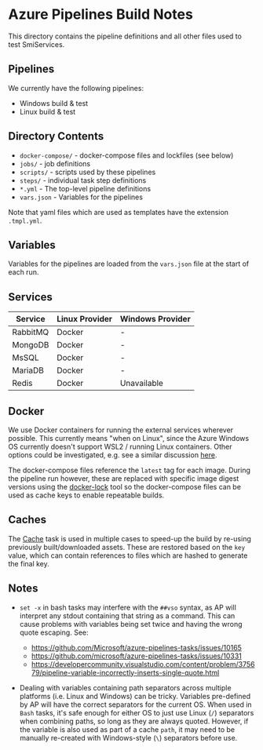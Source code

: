 # Azure Pipelines Build Notes

This directory contains the pipeline definitions and all other files used to test SmiServices.

## Pipelines

We currently have the following pipelines:
-   Windows build & test
-   Linux build & test

## Directory Contents

-   `docker-compose/` - docker-compose files and lockfiles (see below)
-   `jobs/` - job definitions
-   `scripts/` - scripts used by these pipelines
-   `steps/` - individual task step definitions
-   `*.yml` - The top-level pipeline definitions
-   `vars.json` - Variables for the pipelines

Note that yaml files which are used as templates have the extension `.tmpl.yml`.

## Variables

Variables for the pipelines are loaded from the `vars.json` file at the start of each run.

## Services

Service | Linux Provider | Windows Provider
 ------ | -------------- | ----------------
RabbitMQ | Docker | -
MongoDB | Docker | -
MsSQL | Docker | -
MariaDB | Docker | -
Redis | Docker | Unavailable

## Docker

We use Docker containers for running the external services wherever possible. This currently means "when on Linux", since the Azure Windows OS currently doesn't support WSL2 / running Linux containers. Other options could be investigated, e.g. see a similar discussion [here](https://github.com/opensafely/job-runner/issues/76).

The docker-compose files reference the `latest` tag for each image. During the pipeline run however, these are replaced with specific image digest versions using the [docker-lock](https://github.com/safe-waters/docker-lock) tool so the docker-compose files can be used as cache keys to enable repeatable builds.

## Caches

The [Cache](https://docs.microsoft.com/en-us/azure/devops/pipelines/release/caching?view=azure-devops) task is used in multiple cases to speed-up the build by re-using previously built/downloaded assets. These are restored based on the `key` value, which can contain references to files which are hashed to generate the final key.

## Notes

-   `set -x` in bash tasks may interfere with the `##vso` syntax, as AP will interpret any stdout containing that string as a command. This can cause problems with variables being set twice and having the wrong quote escaping. See:
    -   https://github.com/Microsoft/azure-pipelines-tasks/issues/10165
    -   https://github.com/microsoft/azure-pipelines-tasks/issues/10331
    -   https://developercommunity.visualstudio.com/content/problem/375679/pipeline-variable-incorrectly-inserts-single-quote.html

-   Dealing with variables containing path separators across multiple platforms (i.e. Linux and Windows) can be tricky. Variables pre-defined by AP will have the correct separators for the current OS. When used in `Bash` tasks, it's safe enough for either OS to just use Linux (`/`) separators when combining paths, so long as they are always quoted. However, if the variable is also used as part of a cache `path`, it may need to be manually re-created with Windows-style (`\`) separators before use.